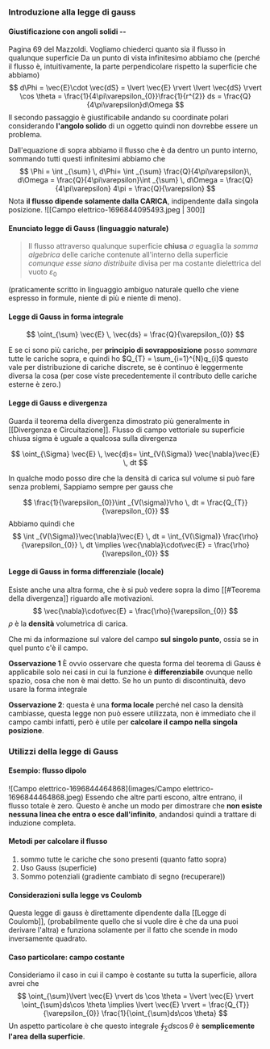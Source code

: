 ### Introduzione alla legge di gauss

#### Giustificazione con angoli solidi --
Pagina 69 del Mazzoldi.
Vogliamo chiederci quanto sia il flusso in qualunque superficie
Da un punto di vista infinitesimo abbiamo che (perché il flusso è, intuitivamente, la parte perpendicolare rispetto la superficie che abbiamo)
$$
d\Phi = \vec{E}\cdot  \vec{dS} = \lvert \vec{E} \rvert \lvert \vec{dS} \rvert \cos \theta = \frac{1}{4\pi\varepsilon_{0}}\frac{1}{r^{2}} ds = \frac{Q}{4\pi\varepsilon}d\Omega 
$$
Il secondo passaggio è giustificabile andando su coordinate polari considerando **l'angolo solido** di un oggetto quindi non dovrebbe essere un problema.

Dall'equazione di sopra abbiamo il flusso che è da dentro un punto interno, sommando tutti questi infinitesimi abbiamo che
$$
\Phi = \int _{\sum} \, d\Phi= \int _{\sum}  \frac{Q}{4\pi\varepsilon}\, d\Omega =  \frac{Q}{4\pi\varepsilon}\int _{\sum}  \, d\Omega   = \frac{Q}{4\pi\varepsilon} 4\pi = \frac{Q}{\varepsilon}
$$
Nota **il flusso dipende solamente dalla CARICA**, indipendente dalla singola posizione.
![[Campo elettrico-1696844095493.jpeg | 300]]




#### Enunciato legge di Gauss (linguaggio naturale) 

> Il flusso attraverso qualunque superficie **chiusa** $\sigma$ eguaglia la *somma algebrica* delle cariche contenute all'interno della superficie *comunque esse siano distribuite* divisa per ma costante dielettrica del vuoto $\varepsilon_{0}$

(praticamente scritto in linguaggio ambiguo naturale quello che viene espresso in formule, niente di più e niente di meno).


#### Legge di Gauss in forma integrale 

$$
\oint_{\sum} \vec{E} \, \vec{ds} = \frac{Q}{\varepsilon_{0}} 
$$

E se ci sono più cariche, per **principio di sovrapposizione** posso *sommare* tutte le cariche sopra, e quindi ho $Q_{T} = \sum_{i=1}^{N}q_{i}$ questo vale per distribuzione di cariche discrete, se è continuo è leggermente diversa la cosa (per cose viste precedentemente il contributo delle cariche esterne è zero.)


#### Legge di Gauss e divergenza 
Guarda il teorema della divergenza dimostrato più generalmente in [[Divergenza e Circuitazione]].
Flusso di campo vettoriale su superficie chiusa sigma è  uguale a qualcosa sulla divergenza 

$$
\oint_{\Sigma} \vec{E} \, \vec{d}s= \int_{V(\Sigma)} \vec{\nabla}\vec{E} \, dt 
$$

In qualche modo posso dire che la densità di carica sul volume si può fare senza problemi,
Sappiamo sempre per gauss che 

$$
\frac{1}{\varepsilon_{0}}\int _{V(\sigma)}\rho \, dt = \frac{Q_{T}}{\varepsilon_{0}} 
$$
Abbiamo quindi che 
$$
\int _{V(\Sigma)}\vec{\nabla}\vec{E} \, dt  = \int_{V(\Sigma)} \frac{\rho}{\varepsilon_{0}} \, dt \implies \vec{\nabla}\cdot\vec{E} = \frac{\rho}{\varepsilon_{0}}
$$



#### Legge di Gauss in forma differenziale (locale) 

Esiste anche una altra forma, che è si può vedere sopra la dimo [[#Teorema della divergenza]] riguardo alle motivazioni.
$$
\vec{\nabla}\cdot\vec{E} = \frac{\rho}{\varepsilon_{0}}
$$
$\rho$ è la **densità** volumetrica di carica.

Che mi da informazione sul valore del campo **sul singolo punto**, ossia se in quel punto c'è il campo.

**Osservazione 1** È ovvio osservare che questa forma del teorema di Gauss è applicabile solo nei casi in cui la funzione è **differenziabile** ovunque nello spazio, cosa che non è mai detto. Se ho un punto di discontinuità, devo usare la forma integrale

**Osservazione 2**: questa è una **forma locale** perché nel caso la densità cambiasse, questa legge non può essere utilizzata, non è immediato che il campo cambi infatti, però è utile per **calcolare il campo nella singola posizione**.
### Utilizzi della legge di Gauss
#### Esempio: flusso dipolo 
![Campo elettrico-1696844464868](images/Campo elettrico-1696844464868.jpeg)
Essendo che altre parti escono, altre entrano, il flusso totale è zero.
Questo è anche un modo per dimostrare che **non esiste nessuna linea che entra o esce dall'infinito**, andandosi quindi a trattare di induzione completa.

#### Metodi per calcolare il flusso 
1. sommo tutte le cariche che sono presenti (quanto fatto sopra)
2. Uso Gauss (superficie)
3. Sommo potenziali (gradiente cambiato di segno (recuperare))

#### Considerazioni sulla legge vs Coulomb 
Questa legge di gauss è direttamente dipendente dalla [[Legge di Coulomb]], (probabilmente quello che si vuole dire è che da una puoi derivare l'altra) e funziona solamente per il fatto che scende in modo inversamente quadrato.
#### Caso particolare: campo costante 
Consideriamo il caso in cui il campo è costante su tutta la superficie, allora avrei che
$$
\oint_{\sum}\lvert  \vec{E} \rvert ds \cos \theta = \lvert \vec{E} \rvert \oint_{\sum}ds\cos \theta \implies \lvert \vec{E} \rvert = \frac{Q_{T}}{\varepsilon_{0}} \frac{1}{\oint_{\sum}ds\cos \theta}
$$
Un aspetto particolare è che questo integrale $\oint_{\sum}ds \cos \theta$ è **semplicemente l'area della superficie**. 

